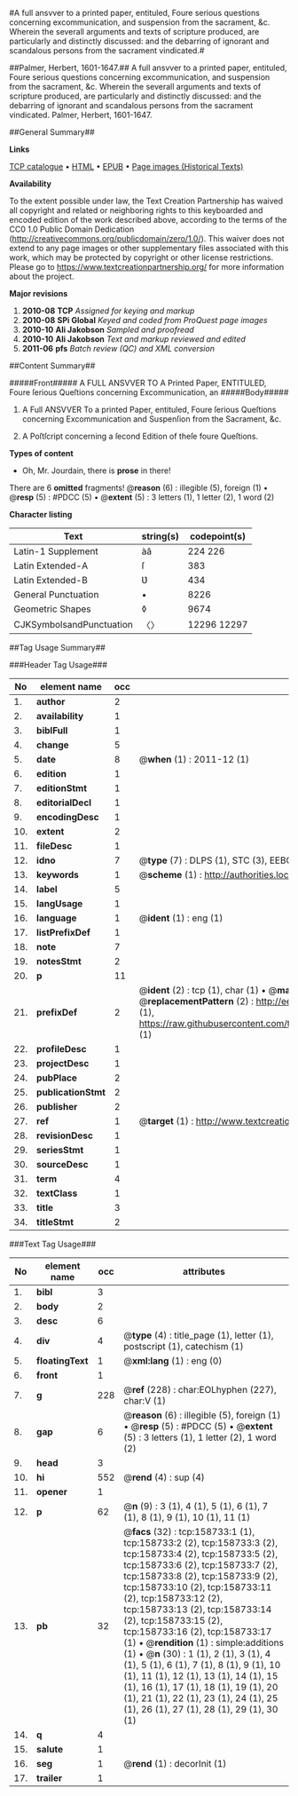 #A full ansvver to a printed paper, entituled, Foure serious questions concerning excommunication, and suspension from the sacrament, &c. Wherein the severall arguments and texts of scripture produced, are particularly and distinctly discussed: and the debarring of ignorant and scandalous persons from the sacrament vindicated.#

##Palmer, Herbert, 1601-1647.##
A full ansvver to a printed paper, entituled, Foure serious questions concerning excommunication, and suspension from the sacrament, &c. Wherein the severall arguments and texts of scripture produced, are particularly and distinctly discussed: and the debarring of ignorant and scandalous persons from the sacrament vindicated.
Palmer, Herbert, 1601-1647.

##General Summary##

**Links**

[TCP catalogue](http://www.ota.ox.ac.uk/tcp/)  • 
[HTML](http://tei.it.ox.ac.uk/tcp/Texts-HTML/free/A90/A90729.html)  • 
[EPUB](http://tei.it.ox.ac.uk/tcp/Texts-EPUB/free/A90/A90729.epub) • 
[Page images (Historical Texts)](https://historicaltexts.jisc.ac.uk/eebo-99861079e)

**Availability**

To the extent possible under law, the Text Creation Partnership has waived all copyright and related or neighboring rights to this keyboarded and encoded edition of the work described above, according to the terms of the CC0 1.0 Public Domain Dedication (http://creativecommons.org/publicdomain/zero/1.0/). This waiver does not extend to any page images or other supplementary files associated with this work, which may be protected by copyright or other license restrictions. Please go to https://www.textcreationpartnership.org/ for more information about the project.

**Major revisions**

1. __2010-08__ __TCP__ *Assigned for keying and markup*
1. __2010-08__ __SPi Global__ *Keyed and coded from ProQuest page images*
1. __2010-10__ __Ali Jakobson__ *Sampled and proofread*
1. __2010-10__ __Ali Jakobson__ *Text and markup reviewed and edited*
1. __2011-06__ __pfs__ *Batch review (QC) and XML conversion*

##Content Summary##

#####Front#####
A FULL ANSVVER TO A Printed Paper, ENTITULED, Foure ſerious Queſtions concerning Excommunication, an
#####Body#####

1. A Full ANSVVER To a printed Paper, entituled, Foure ſerious Queſtions concerning Excommunication and Suspenſion from the Sacrament, &c.

1. A Poſtſcript concerning a ſecond Edition of theſe foure Queſtions.

**Types of content**

  * Oh, Mr. Jourdain, there is **prose** in there!

There are 6 **omitted** fragments! 
 @__reason__ (6) : illegible (5), foreign (1)  •  @__resp__ (5) : #PDCC (5)  •  @__extent__ (5) : 3 letters (1), 1 letter (2), 1 word (2)

**Character listing**


|Text|string(s)|codepoint(s)|
|---|---|---|
|Latin-1 Supplement|àâ|224 226|
|Latin Extended-A|ſ|383|
|Latin Extended-B|Ʋ|434|
|General Punctuation|•|8226|
|Geometric Shapes|◊|9674|
|CJKSymbolsandPunctuation|〈〉|12296 12297|

##Tag Usage Summary##

###Header Tag Usage###

|No|element name|occ|attributes|
|---|---|---|---|
|1.|__author__|2||
|2.|__availability__|1||
|3.|__biblFull__|1||
|4.|__change__|5||
|5.|__date__|8| @__when__ (1) : 2011-12 (1)|
|6.|__edition__|1||
|7.|__editionStmt__|1||
|8.|__editorialDecl__|1||
|9.|__encodingDesc__|1||
|10.|__extent__|2||
|11.|__fileDesc__|1||
|12.|__idno__|7| @__type__ (7) : DLPS (1), STC (3), EEBO-CITATION (1), PROQUEST (1), VID (1)|
|13.|__keywords__|1| @__scheme__ (1) : http://authorities.loc.gov/ (1)|
|14.|__label__|5||
|15.|__langUsage__|1||
|16.|__language__|1| @__ident__ (1) : eng (1)|
|17.|__listPrefixDef__|1||
|18.|__note__|7||
|19.|__notesStmt__|2||
|20.|__p__|11||
|21.|__prefixDef__|2| @__ident__ (2) : tcp (1), char (1)  •  @__matchPattern__ (2) : ([0-9\-]+):([0-9IVX]+) (1), (.+) (1)  •  @__replacementPattern__ (2) : http://eebo.chadwyck.com/downloadtiff?vid=$1&page=$2 (1), https://raw.githubusercontent.com/textcreationpartnership/Texts/master/tcpchars.xml#$1 (1)|
|22.|__profileDesc__|1||
|23.|__projectDesc__|1||
|24.|__pubPlace__|2||
|25.|__publicationStmt__|2||
|26.|__publisher__|2||
|27.|__ref__|1| @__target__ (1) : http://www.textcreationpartnership.org/docs/. (1)|
|28.|__revisionDesc__|1||
|29.|__seriesStmt__|1||
|30.|__sourceDesc__|1||
|31.|__term__|4||
|32.|__textClass__|1||
|33.|__title__|3||
|34.|__titleStmt__|2||


###Text Tag Usage###

|No|element name|occ|attributes|
|---|---|---|---|
|1.|__bibl__|3||
|2.|__body__|2||
|3.|__desc__|6||
|4.|__div__|4| @__type__ (4) : title_page (1), letter (1), postscript (1), catechism (1)|
|5.|__floatingText__|1| @__xml:lang__ (1) : eng (0)|
|6.|__front__|1||
|7.|__g__|228| @__ref__ (228) : char:EOLhyphen (227), char:V (1)|
|8.|__gap__|6| @__reason__ (6) : illegible (5), foreign (1)  •  @__resp__ (5) : #PDCC (5)  •  @__extent__ (5) : 3 letters (1), 1 letter (2), 1 word (2)|
|9.|__head__|3||
|10.|__hi__|552| @__rend__ (4) : sup (4)|
|11.|__opener__|1||
|12.|__p__|62| @__n__ (9) : 3 (1), 4 (1), 5 (1), 6 (1), 7 (1), 8 (1), 9 (1), 10 (1), 11 (1)|
|13.|__pb__|32| @__facs__ (32) : tcp:158733:1 (1), tcp:158733:2 (2), tcp:158733:3 (2), tcp:158733:4 (2), tcp:158733:5 (2), tcp:158733:6 (2), tcp:158733:7 (2), tcp:158733:8 (2), tcp:158733:9 (2), tcp:158733:10 (2), tcp:158733:11 (2), tcp:158733:12 (2), tcp:158733:13 (2), tcp:158733:14 (2), tcp:158733:15 (2), tcp:158733:16 (2), tcp:158733:17 (1)  •  @__rendition__ (1) : simple:additions (1)  •  @__n__ (30) : 1 (1), 2 (1), 3 (1), 4 (1), 5 (1), 6 (1), 7 (1), 8 (1), 9 (1), 10 (1), 11 (1), 12 (1), 13 (1), 14 (1), 15 (1), 16 (1), 17 (1), 18 (1), 19 (1), 20 (1), 21 (1), 22 (1), 23 (1), 24 (1), 25 (1), 26 (1), 27 (1), 28 (1), 29 (1), 30 (1)|
|14.|__q__|4||
|15.|__salute__|1||
|16.|__seg__|1| @__rend__ (1) : decorInit (1)|
|17.|__trailer__|1||
